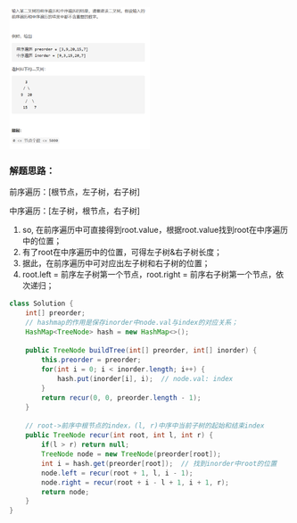 <img src='https://github.com/leopardv10/DataStructure-and-ComputerAlgorithm/blob/master/%E4%BA%8C%E5%8F%89%E6%A0%91/images/%E5%89%91%E6%8C%8707.png?raw=true' width=50%>

### 解题思路：

前序遍历：[根节点，左子树，右子树]

中序遍历：[左子树，根节点，右子树]

1. so, 在前序遍历中可直接得到root.value，根据root.value找到root在中序遍历中的位置；
2. 有了root在中序遍历中的位置，可得左子树&右子树长度；
3. 据此，在前序遍历中可对应出左子树和右子树的位置；
4. root.left = 前序左子树第一个节点，root.right = 前序右子树第一个节点，依次递归；

```java
class Solution {
    int[] preorder;
    // hashmap的作用是保存inorder中node.val与index的对应关系；
    HashMap<TreeNode> hash = new HashMap<>();
    
    public TreeNode buildTree(int[] preorder, int[] inorder) {
        this.preorder = preorder;
    	for(int i = 0; i < inorder.length; i++) {
            hash.put(inorder[i], i);  // node.val: index
        }
        return recur(0, 0, preorder.length - 1);
    }
    
    // root->前序中根节点的index，(l, r)中序中当前子树的起始和结束index
    public TreeNode recur(int root, int l, int r) {
        if(l > r) return null;
        TreeNode node = new TreeNode(preorder[root]);
        int i = hash.get(preorder[root]);  // 找到inorder中root的位置
        node.left = recur(root + 1, l, i - 1);
        node.right = recur(root + i - l + 1, i + 1, r);
        return node;
    }
}
```


